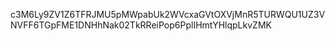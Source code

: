 c3M6Ly9ZV1Z6TFRJMU5pMWpabUk2WVcxaGVtOXVjMnR5TURWQU1UZ3VNVFF6TGpFME1DNHhNak02TkRReiPop6PplIHmtYHlqpLkvZMK
